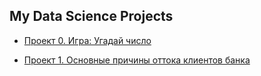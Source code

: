 ## My Data Science Projects


* [Проект 0. Игра: Угадай число](https://github.com/folderfor/data_science_projects/tree/main/project0)

* [Проект 1. Основные причины оттока клиентов банка](https://github.com/folderfor/data_science_projects/tree/main/project1)

